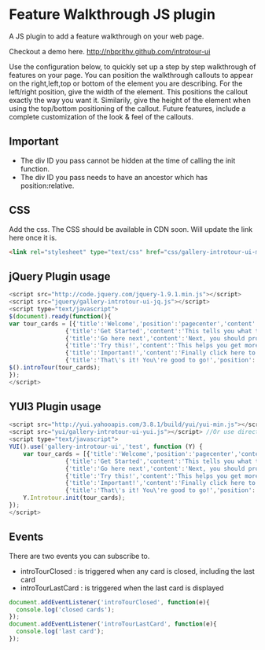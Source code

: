 Feature Walkthrough JS plugin
============

A JS plugin to add a feature walkthrough on your web page.

Checkout a demo here. http://nbprithv.github.com/introtour-ui

Use the configuration below, to quickly set up a step by step walkthrough of features on your page. 
You can position the walkthrough callouts to appear on the right,left,top or bottom of the element you are describing. 
For the left/right position, give the width of the element. 
This positions the callout exactly the way you want it. 
Similarily, give the height of the element when using the top/bottom positioning of the callout. 
Future features, include a complete customization of the look & feel of the callouts.

Important
---------
- The div ID you pass cannot be hidden at the time of calling the init function.
- The div ID you pass needs to have an ancestor which has position:relative.

CSS
----
Add the css. The CSS should be available in CDN soon. Will update the link here once it is.
```html
<link rel="stylesheet" type="text/css" href="css/gallery-introtour-ui-min.css">
```

jQuery Plugin usage
-------------------

```javascript
<script src="http://code.jquery.com/jquery-1.9.1.min.js"></script>
<script src="jquery/gallery-introtour-ui-jq.js"></script>
<script type="text/javascript">
$(document).ready(function(){
var tour_cards = [{'title':'Welcome','position':'pagecenter','content':'Welcome to this feature tour'},
                {'title':'Get Started','content':'This tells you what to do to get started.','target':'hello1','position':'right','width':'100'},
                {'title':'Go here next','content':'Next, you should probably try this out.','target':'hello2','position':'top','height':'125'},
                {'title':'Try this!','content':'This helps you get more information.','target':'hello3','position':'bottom','height':'50'},
                {'title':'Important!','content':'Finally click here to save changes.','target':'hello4','position':'left','width':'50'},
                {'title':'That\'s it! You\'re good to go!','position':'pagecenter'}];
$().introTour(tour_cards);  
});
</script>
```


YUI3 Plugin usage
-----------------

```javascript
<script src="http://yui.yahooapis.com/3.8.1/build/yui/yui-min.js"></script>
<script src="yui/gallery-introtour-ui-yui.js"></script> //Or use directly from CDN.
<script type="text/javascript">
YUI().use('gallery-introtour-ui','test', function (Y) {
    var tour_cards = [{'title':'Welcome','position':'pagecenter','content':'Welcome to this feature tour'},
                {'title':'Get Started','content':'This tells you what to do to get started.','target':'hello1','position':'right','width':'100'},
                {'title':'Go here next','content':'Next, you should probably try this out.','target':'hello2','position':'top','height':'125'},
                {'title':'Try this!','content':'This helps you get more information.','target':'hello3','position':'bottom','height':'50'},
                {'title':'Important!','content':'Finally click here to save changes.','target':'hello4','position':'left','width':'50'},
                {'title':'That\'s it! You\'re good to go!','position':'pagecenter'}];
    Y.Introtour.init(tour_cards);
});
</script>
```

Events
------------
There are two events you can subscribe to.

- introTourClosed : is triggered when any card is closed, including the last card
- introTourLastCard : is triggered when the last card is displayed

```javascript
document.addEventListener('introTourClosed', function(e){
  console.log('closed cards');
});
document.addEventListener('introTourLastCard', function(e){
  console.log('last card');
});
```


